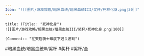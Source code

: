 ```yaml
---
Icon: "![[图片/游戏攻略/暗黑血统/暗黑血统III/奖杯/死神化身.png|30]]"
---
```

```ad-common-gold-trophy
title: (Title:: "死神化身")
![[图片/游戏攻略/暗黑血统/暗黑血统III/奖杯/死神化身.png|100]]

(Comment:: "在天启骑士难度下通关游戏")
```

#暗黑血统/暗黑血统III/奖杯 #奖杯 #奖杯/金
